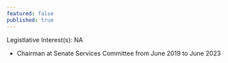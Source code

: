 ```yaml
---
featured: false
published: true
---
```

Legistlative Interest(s): NA

* Chairman at Senate Services Committee from June 2019 to June 2023
